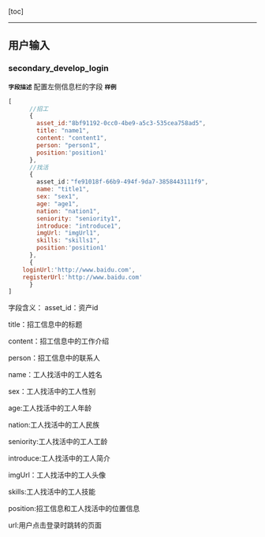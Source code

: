 [toc]

---

## 用户输入

### secondary_develop_login

**`字段描述`**
配置左侧信息栏的字段
**`样例`**

```js
[
      //招工
      {
        asset_id:"8bf91192-0cc0-4be9-a5c3-535cea758ad5",
        title: "name1",
        content: "content1",
        person: "person1",
        position:'position1'
      },
      //找活
      {
        asset_id："fe91018f-66b9-494f-9da7-3858443111f9",
        name: "title1",
        sex: "sex1",
        age: "age1",
        nation: "nation1",
        seniority: "seniority1",
        introduce: "introduce1",
        imgUrl: "imgUrl1",
        skills: "skills1",
        position:'position1'
      },
      {
	loginUrl:'http://www.baidu.com',
	registerUrl:'http://www.baidu.com'
      }
]
```

字段含义：
asset_id：资产id

title：招工信息中的标题

content：招工信息中的工作介绍

person：招工信息中的联系人

name：工人找活中的工人姓名

sex：工人找活中的工人性别

age:工人找活中的工人年龄

nation:工人找活中的工人民族

seniority:工人找活中的工人工龄

introduce:工人找活中的工人简介

imgUrl：工人找活中的工人头像

skills:工人找活中的工人技能

position:招工信息和工人找活中的位置信息

url:用户点击登录时跳转的页面
